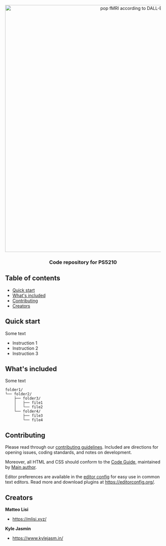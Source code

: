 <p align="center">
  <a href="https://moodle.royalholloway.ac.uk/course/view.php?id=14519">
    <img src="./img/pop_fmri.png" alt="pop fMRI according to DALL-E" width=800>
  </a>

  <h3 align="center">Code repository for PS5210</h3>
</p>


## Table of contents

- [Quick start](#quick-start)
- [What's included](#whats-included)
- [Contributing](#contributing)
- [Creators](#creators)


## Quick start

Some text

- Instruction 1
- Instruction 2
- Instruction 3


## What's included

Some text

```text
folder1/
└── folder2/
    ├── folder3/
    │   ├── file1
    │   └── file2
    └── folder4/
        ├── file3
        └── file4
```


## Contributing

Please read through our [contributing guidelines](https://reponame/blob/master/CONTRIBUTING.md). Included are directions for opening issues, coding standards, and notes on development.

Moreover, all HTML and CSS should conform to the [Code Guide](https://github.com/mdo/code-guide), maintained by [Main author](https://github.com/usernamemainauthor).

Editor preferences are available in the [editor config](https://reponame/blob/master/.editorconfig) for easy use in common text editors. Read more and download plugins at <https://editorconfig.org/>.

## Creators

**Matteo Lisi**

- <https://mlisi.xyz/>

**Kyle Jasmin**

- <https://www.kylejasm.in/>


